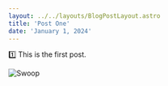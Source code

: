 ```yaml
---
layout: ../../layouts/BlogPostLayout.astro
title: 'Post One'
date: 'January 1, 2024'
---
```


1️⃣ This is the first post.

![Swoop](https://assets.codepen.io/16425/swoop1.png)